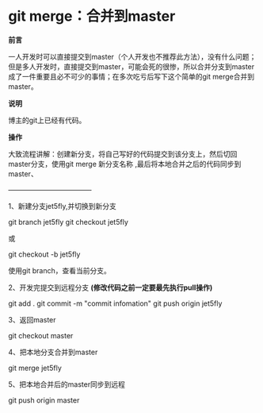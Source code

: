 # git merge：合并到master

**前言**

一人开发时可以直接提交到master（个人开发也不推荐此方法），没有什么问题；但是多人开发时，直接提交到master，可能会死的很惨，所以合并分支到master成了一件重要且必不可少的事情；在多次吃亏后写下这个简单的git merge合并到master。

**说明**

博主的git上已经有代码。

**操作**

大致流程讲解：创建新分支，将自己写好的代码提交到该分支上，然后切回master分支，使用git merge 新分支名称 ,最后将本地合并之后的代码同步到master、

————————————

1、新建分支jet5fly,并切换到新分支

git branch jet5fly
 git checkout jet5fly

或

git checkout -b jet5fly

使用git branch，查看当前分支。

2、开发完提交到远程分支 **(修改代码之前一定要最先执行pull操作)**

git add .
 git commit -m "commit infomation"
 git push origin jet5fly

3、返回master

git checkout master

4、把本地分支合并到master

git merge jet5fly

5、把本地合并后的master同步到远程

git push origin master